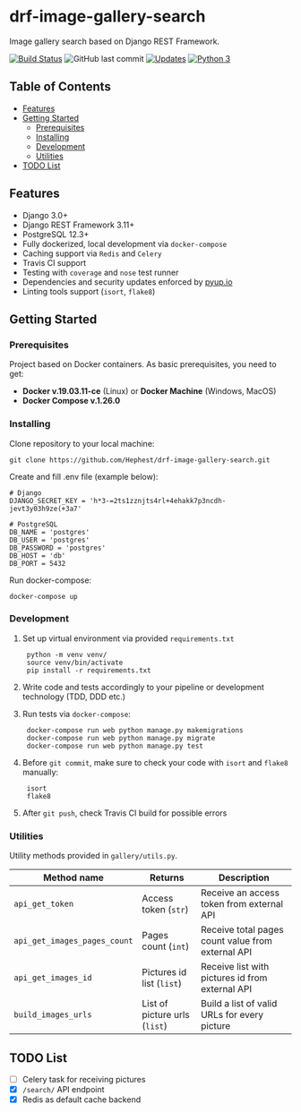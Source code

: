 # drf-image-gallery-search

Image gallery search based on Django REST Framework.

[![Build Status](https://travis-ci.org/Hephest/drf-image-gallery-search.svg?branch=master)](https://travis-ci.org/Hephest/drf-image-gallery-search)
![GitHub last commit](https://img.shields.io/github/last-commit/Hephest/drf-image-gallery-search)
[![Updates](https://pyup.io/repos/github/Hephest/drf-image-gallery-search/shield.svg)](https://pyup.io/repos/github/Hephest/drf-image-gallery-search/)
[![Python 3](https://pyup.io/repos/github/Hephest/drf-image-gallery-search/python-3-shield.svg)](https://pyup.io/repos/github/Hephest/drf-image-gallery-search/)

## Table of Contents

- [Features](#features)
- [Getting Started](#getting-started)
    - [Prerequisites](#prerequisites)
    - [Installing](#installing)
    - [Development](#development)
    - [Utilities](#utilities)
- [TODO List](#todo-list)

## Features

- Django 3.0+
- Django REST Framework 3.11+
- PostgreSQL 12.3+
- Fully dockerized, local development via `docker-compose`
- Caching support via `Redis` and `Celery`
- Travis CI support
- Testing with `coverage` and `nose` test runner
- Dependencies and security updates enforced by [pyup.io](https://pyup.io/)
- Linting tools support (`isort`, `flake8`)

## Getting Started

### Prerequisites

Project based on Docker containers. As basic prerequisites, you need to get:

- **Docker v.19.03.11-ce** (Linux) or **Docker Machine** (Windows, MacOS)
- **Docker Compose v.1.26.0**

### Installing

Clone repository to your local machine:

    git clone https://github.com/Hephest/drf-image-gallery-search.git

Create and fill .env file (example below):

    # Django
    DJANGO_SECRET_KEY = 'h*3-=2ts1zznjts4rl+4ehakk7p3ncdh-jevt3y03h9ze(+3a7'
    
    # PostgreSQL
    DB_NAME = 'postgres'
    DB_USER = 'postgres'
    DB_PASSWORD = 'postgres'
    DB_HOST = 'db'
    DB_PORT = 5432

Run docker-compose:

    docker-compose up

### Development

1. Set up virtual environment via provided `requirements.txt`
    
        python -m venv venv/
        source venv/bin/activate
        pip install -r requirements.txt
        
2. Write code and tests accordingly to your pipeline or development technology (TDD, DDD etc.)
3. Run tests via `docker-compose`:

        docker-compose run web python manage.py makemigrations
        docker-compose run web python manage.py migrate
        docker-compose run web python manage.py test
        
4. Before `git commit`, make sure to check your code with `isort` and `flake8` manually:

        isort
        flake8
        
5. After `git push`, check Travis CI build for possible errors

### Utilities

Utility methods provided in `gallery/utils.py`.

| Method name | Returns | Description |
| ----------- | ------- | ----------- |
| `api_get_token` | Access token (`str`) | Receive an access token from external API |
| `api_get_images_pages_count` | Pages count (`int`) | Receive total pages count value from external API |
| `api_get_images_id` | Pictures id list (`list`) | Receive list with pictures id from external API |
| `build_images_urls` | List of picture urls (`list`) | Build a list of valid URLs for every picture |

## TODO List

- [ ] Celery task for receiving pictures
- [x] `/search/` API endpoint
- [x] Redis as default cache backend